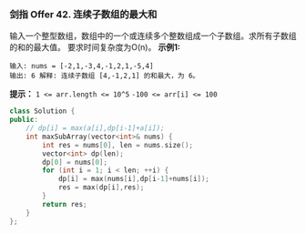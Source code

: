 ### 剑指 Offer 42. 连续子数组的最大和
输入一个整型数组，数组中的一个或连续多个整数组成一个子数组。求所有子数组的和的最大值。
要求时间复杂度为O(n)。
**示例1:**
```
输入: nums = [-2,1,-3,4,-1,2,1,-5,4] 
输出: 6 解释: 连续子数组 [4,-1,2,1] 的和最大，为 6。
```
**提示：**
`1 <= arr.length <= 10^5`
`-100 <= arr[i] <= 100`

```cpp
class Solution {
public:
    // dp[i] = max(a[i],dp[i-1]+a[i]);
    int maxSubArray(vector<int>& nums) {
        int res = nums[0], len = nums.size();
        vector<int> dp(len);
        dp[0] = nums[0];
        for (int i = 1; i < len; ++i) {
            dp[i] = max(nums[i],dp[i-1]+nums[i]);
            res = max(dp[i],res);
        }
        return res;
    }
};
```

